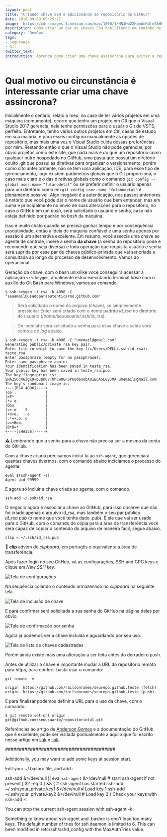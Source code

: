```yaml
---
layout: post
title: "Criando chave SSH e adicionando ao repositório do GitHub"
date: 2018-09-09 09:25:27
image: 'https://cdn-images-1.medium.com/max/1000/1*HN1Hw2ZHpndoRdfo9AHNPA.png'
description: Como criar um par de chaves SSH habilitando um caminho de autenticação entre uma máquina em específico ao GitHub.
category: 'DevOps'
tags:
- Segurança
- Git
twitter_text:
introduction: Aprenda como criar uma chave assíncrona para evitar a repetida autenticação em uma conta do GitHub em uma máquina que não está definida com parâmetros globais do Git.
---
```

# Qual motivo ou circunstância é interessante criar uma chave assíncrona?

Inicialmente o cenário, relato o meu, no caso de ter vários projetos em uma máquina (comumente), ocorre que tenho um projeto em C# que o Visual Studio 2017 gerencia, nele tenho permissões para o usuário Git do VSTS, perfeito. Entretanto, tenho vários outros projetos em C#, casos de estudo em sua maioria, e para esses configuro manualmente as opções de repositório, mas mais uma vez o Visual Studio cuida dessas preferências por mim. Restando então o que o Visual Studio não pode gerenciar, por óbvio projetos como este site, que nada mais é do que um repositório como qualquer outro hospedado no GitHub, uma pasta que possui um diretório oculto .git que possui as diretivas para organizar o versionamento, porém como dito anteriormente, não se têm uma aplicação, IDE, para esse tipo de gerenciamento, logo existem parâmetros globais que o Git proporciona, o caso mais claro é o das diretivas globais como o comando `git config --global user.name "fulanodetal"` ou se preferir definir o usuário apenas para um diretório como em `git config user.name "fulanodetal"` é plenamente possível. Algo inegável é a autenticação, nos passos anteriores é notório que você pode dar o nome de usuário que bem entender, mas em suma e principalmente no envio de suas alterações para o repositório, no caso o GitHub em um *push*, será solicitado o usuário e senha, caso não esteja definido por padrão no *bash* da máquina.

Isso é muito chato quando se precisa ganhar tempo e por consequência produtividade, então a ideia de máquina confiável e uma senha apenas por sessão é um alternativa excelente. Em resumo, você associa uma chave ao agente de controle, insere a senha **da chave** (a senha do repositório pode e recomendo que seja diversa) e toda operação que requisita usuário e senha será suprida por esse par de chaves público-privada que vai ser criada e consultada ao longo do processo de desenvolvimento. Vamos ao operacional.

Geração da chave, com o bash unix/like você conseguirá acessar a aplicação `ssh-keygen`, atualmente estou executando terminal *bash* com o auxílio do Git Bash para Windows, vamos ao comando.

```$ ssh-keygen -t rsa -b 4096 -C "seuemail@usadoparaautenticarno.github.com"```

> Será solicitado o nome do arquivo (chave), se simplesmente pressionar Enter será criado com o nome padrão *id_rsa* no diretório do usuário (/home/seuusuario/.ssh/id_rsa).

> De imediato será solicitada a senha para essa chave a saída será como a do *log* abaixo.

```
$ ssh-keygen -t rsa -b 4096 -C "umemail@gmail.com"
Generating public/private rsa key pair.
Enter file in which to save the key (/c/Users/DELL/.ssh/id_rsa): teste_rsa
Enter passphrase (empty for no passphrase):
Enter same passphrase again:
Your identification has been saved in teste_rsa.
Your public key has been saved in teste_rsa.pub.
The key fingerprint is:
SHA256:m6igK9+pJpn67ThhCwOGF5P68d6oobXUIEuA5LGyJMA umemail@gmail.com
The key's randomart image is:
+---[RSA 4096]----+
|oo .             |
|=E*              |
|*= o             |
|Ooo              |
|=+.o    S        |
|+o+o.  . o       |
|.*=+.o. o        |
|==+Boo.          |
|B*B=*            |
+----[SHA256]-----+
```

:warning: Lembrando que a senha para a chave não precisa ser a mesma da conta do GitHub.

Com a chave criada precisamos incluí-la ao `ssh-agent`, que gerenciará quantas chaves tivermos, com o comando abaixo inciciamos o processo do agente.

```
eval $(ssh-agent -s)
Agent pid 99999
```

E agora só incluir a chave criada ao agente, com o comando.
```
ssh-add ~/.ssh/id_rsa
```

O negócio agora é associar a chave ao GitHub, para isso observe que não foi criado apenas o arquivo id_rsa, mas também o seu par público *id_rsa.pub* (o nome que você tenha dado .pub). É ele que vai ser usado para o GitHub, com o comando de cópia para a área de transferência você será capaz de copiar o conteúdo do arquivo de maneira fácil, segue abaixo.

```
clip < ~/.ssh/id_rsa.pub
```

:rotating_light: **clip** advém de *clipboard*, em portugês o equivalente a área de transferência.

Após fazer login no seu GitHub, vá as configurações, SSH and GPG keys e clique em *New SSH key*.

![Tela de configurações](https://uploaddeimagens.com.br/images/001/603/622/original/tela-de-configuracoes-do-git-em-ssh-e-gpg-keys.png?1536490881 "configrações de conta GitHub")

Na sequência colando o conteúdo armazenado no *clipboard* na seguinte tela.

![Tela de inclusão de chave](https://uploaddeimagens.com.br/images/001/603/625/full/tela-de-configuracoes-do-git-em-ssh-e-gpg-keys-adicionar.PNG?1536491334 "inclusão de chave pública")

E para confirmar será solicitada a sua senha do GitHub na página deles por óbvio.

![Tela de confirmação por senha](https://uploaddeimagens.com.br/images/001/603/627/full/tela-de-configuracoes-do-git-em-ssh-e-gpg-keys-adicionar-confirmar.PNG?1536491505 "confirmação com senha do GitHub")

Agora já podemos ver a chave incluída e aguardando por seu uso.

![Tela de lista de chaves cadastradas](https://uploaddeimagens.com.br/images/001/603/629/full/tela-de-configuracoes-do-git-em-ssh-e-gpg-keys-adicionar-confirmar-listagem.PNG?1536491648 "listagem de chaves cadastradas")

Porém ainda existe mais uma alteração a ser feita antes do derradeiro push.

Antes de utilizar a chave é importante mudar a URL do repositório remoto para https, para conferir basta usar o comando:

```
git remote -v

origin  https://github.com/railsonrames/seurepo.github.teste (fetch)
origin  https://github.com/railsonrames/seurepo.github.teste (push)
```

E para finalizar podemos definir a URL para o uso da chave, com o comando:

```
$ git remote set-url origin git@github.com:seuusuario/repositoriotal.git
```

Referências ao artigo de [Anderson Gomes](https://medium.com/@andgomes/git-github-evitando-informar-usu%C3%A1rio-e-senha-a-cada-push-para-o-github-d8edbb5c6de4) e a documentação do GitHub que é excelente, pode ser visitada pontualmente a aquilo que foi escrito nesse artigo em [link](https://help.github.com/articles/generating-a-new-ssh-key-and-adding-it-to-the-ssh-agent/) e [link](https://help.github.com/articles/adding-a-new-ssh-key-to-your-github-account/).

########################################

Additionally, you may want to add some keys at session start.

Edit your ~/.bashrc file, and add :

ssh-add &>/dev/null || eval `ssh-agent` &>/dev/null  # start ssh-agent if not present
[ $? -eq 0 ] && {                                     # ssh-agent has started
ssh-add ~/.ssh/your_private.key1 &>/dev/null        # Load key 1
ssh-add ~/.ssh/your_private.key2 &>/dev/null        # Load key 2
}
Check your keys with ssh-add -l

You can stop the current ssh-agent session with ssh-agent -k

Something to know about ssh-agent and .bashrc is don't load too many keys. The default number of tries for ssh daemon is limited to 6. This can been modified in /etc/ssh/sshd_config with the MaxAuthTries value.
